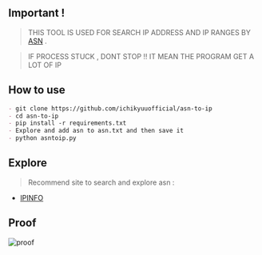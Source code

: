 ## Important !

> THIS TOOL IS USED FOR SEARCH IP ADDRESS AND IP RANGES BY [ASN](https://www.iplocation.net/asn) .

> IF PROCESS STUCK , DONT STOP !! IT MEAN THE PROGRAM GET A LOT OF IP
## How to use

```markdown
- git clone https://github.com/ichikyuuofficial/asn-to-ip
- cd asn-to-ip
- pip install -r requirements.txt
- Explore and add asn to asn.txt and then save it
- python asntoip.py
```

## Explore

> Recommend site to search and explore asn :

* [IPINFO](https://ipinfo.io/countries)

## Proof

![proof](https://user-images.githubusercontent.com/114583810/192851993-4bb1d1ce-4212-4cee-a2c1-04d7342e1611.PNG)

